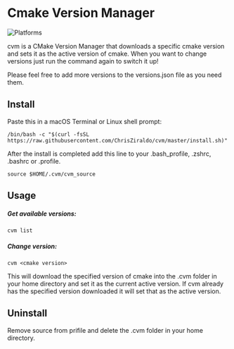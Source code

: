 
# Cmake Version Manager
![Platforms](https://img.shields.io/badge/Platforms-OSX%20%7C%20Linux-blue)

cvm is a CMake Version Manager that downloads a specific cmake version and sets it as the active version of cmake. When you want to change versions just run the command again to switch it up!

Please feel free to add more versions to the versions.json file as you need them.


## Install

Paste this in a macOS Terminal or Linux shell prompt:

```
/bin/bash -c "$(curl -fsSL https://raw.githubusercontent.com/ChrisZiraldo/cvm/master/install.sh)"
```

After the install is completed add this line to your .bash_profile, .zshrc, .bashrc or .profile.

```
source $HOME/.cvm/cvm_source
```

## Usage
##### Get available versions:
```
cvm list
```

##### Change version:
```
cvm <cmake version>
```

This will download the specified version of cmake into the .cvm folder in your home directory and set it as the current active version. If cvm already has the specified version downloaded it will set that as the active version.


## Uninstall
Remove source from prifile and delete the .cvm folder in your home directory.